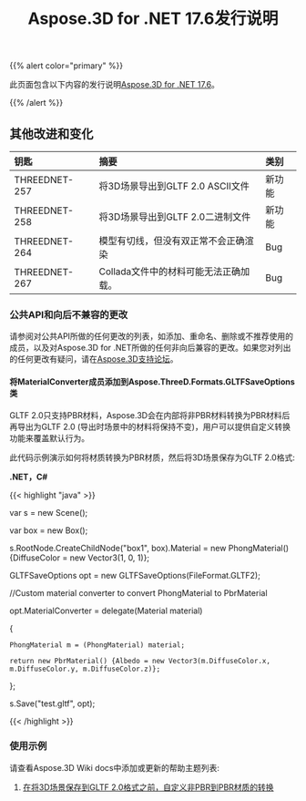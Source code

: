 ﻿---
title: Aspose.3D for .NET 17.6发行说明
type: docs
weight: 70
url: /zh/net/aspose-3d-for-net-17-6-release-notes/
---
{{% alert color="primary" %}} 

此页面包含以下内容的发行说明[Aspose.3D for .NET 17.6](https://www.nuget.org/packages/Aspose.3D/17.6.0)。

{{% /alert %}} 
## **其他改进和变化**

|**钥匙**|**摘要**|**类别**|
|:- |:- |:- |
|THREEDNET-257|将3D场景导出到GLTF 2.0 ASCII文件|新功能|
|THREEDNET-258|将3D场景导出到GLTF 2.0二进制文件|新功能|
|THREEDNET-264|模型有切线，但没有双正常不会正确渲染|Bug|
|THREEDNET-267|Collada文件中的材料可能无法正确加载。|Bug|
### **公共API和向后不兼容的更改**
请参阅对公共API所做的任何更改的列表，如添加、重命名、删除或不推荐使用的成员，以及对Aspose.3D for .NET所做的任何非向后兼容的更改。如果您对列出的任何更改有疑问，请在[Aspose.3D支持论坛](https://forum.aspose.com/c/3d/18)。
#### **将MaterialConverter成员添加到Aspose.ThreeD.Formats.GLTFSaveOptions类**
GLTF 2.0只支持PBR材料，Aspose.3D会在内部将非PBR材料转换为PBR材料后再导出为GLTF 2.0 (导出时场景中的材料将保持不变)，用户可以提供自定义转换功能来覆盖默认行为。

此代码示例演示如何将材质转换为PBR材质，然后将3D场景保存为GLTF 2.0格式:

**.NET，C#**

{{< highlight "java" >}}

 var s = new Scene();

var box = new Box();

s.RootNode.CreateChildNode("box1", box).Material = new PhongMaterial() {DiffuseColor = new Vector3(1, 0, 1)};

GLTFSaveOptions opt = new GLTFSaveOptions(FileFormat.GLTF2);

//Custom material converter to convert PhongMaterial to PbrMaterial

opt.MaterialConverter = delegate(Material material)

{

    PhongMaterial m = (PhongMaterial) material;

    return new PbrMaterial() {Albedo = new Vector3(m.DiffuseColor.x, m.DiffuseColor.y, m.DiffuseColor.z)};

};

s.Save("test.gltf", opt);

{{< /highlight >}}
### **使用示例**
请查看Aspose.3D Wiki docs中添加或更新的帮助主题列表:

1. [在将3D场景保存到GLTF 2.0格式之前，自定义非PBR到PBR材质的转换](/3d/zh/net/customize-non-pbr-to-pbr-materials-conversion-before-saving-3d-scenes-to-gltf-2-0-format/)
